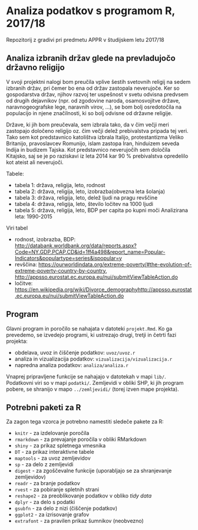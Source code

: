 # Analiza podatkov s programom R, 2017/18

Repozitorij z gradivi pri predmetu APPR v študijskem letu 2017/18

## Analiza izbranih držav glede na prevladujočo državno religijo

V svoji projektni nalogi bom preučila vplive šestih svetovnih religij na sedem izbranih držav, pri čemer bo ena od držav zastopala neverujoče. Ker so gospodarstva držav, njihov razvoj ter uspešnost v svetu odvisna predvsem od drugih dejavnikov (npr. od zgodovine naroda, osamosvojitve države, naravnogeografske lege, naravnih virov, ...), se bom bolj osredotočila na populacijo in njene značilnosti, ki so bolj odvisne od državne religije.

Države, ki jih bom preučevala, sem izbrala tako, da v čim večji meri zastopajo določeno religijo oz. čim večji delež prebivalstva pripada tej veri. Tako sem kot predstavnico katolištva izbrala Italijo, protestantizma Veliko Britanijo, pravoslavcev Romunijo, islam zastopa Iran, hinduizem seveda Indija in budizem Tajska. Kot predstavnico neverujočih sem določila Kitajsko, saj se je po raziskavi iz leta 2014 kar 90 % prebivalstva opredelilo kot ateist ali neverujoči.

Tabele:

* tabela 1: država, religija, leto, rodnost
* tabela 2: država, religija, leto, izobrazba(obvezna leta šolanja)
* tabela 3: država, religija, leto, delež ljudi na pragu revščine
* tabela 4: država, religija, leto, število ločitev na 1000 ljudi
* tabela 5: država, religija, leto, BDP per capita po kupni moči
Analizirana leta: 1990-2015

Viri tabel
* rodnost, izobrazba, BDP: http://databank.worldbank.org/data/reports.aspx?Code=NY.GDP.PCAP.CD&id=1ff4a498&report_name=Popular-Indicators&populartype=series&ispopular=y
* revščina: https://ourworldindata.org/extreme-poverty/#the-evolution-of-extreme-poverty-country-by-country, http://appsso.eurostat.ec.europa.eu/nui/submitViewTableAction.do
* ločitve: https://en.wikipedia.org/wiki/Divorce_demographyhttp://appsso.eurostat.ec.europa.eu/nui/submitViewTableAction.do

## Program

Glavni program in poročilo se nahajata v datoteki `projekt.Rmd`. Ko ga prevedemo,
se izvedejo programi, ki ustrezajo drugi, tretji in četrti fazi projekta:

* obdelava, uvoz in čiščenje podatkov: `uvoz/uvoz.r`
* analiza in vizualizacija podatkov: `vizualizacija/vizualizacija.r`
* napredna analiza podatkov: `analiza/analiza.r`

Vnaprej pripravljene funkcije se nahajajo v datotekah v mapi `lib/`. Podatkovni
viri so v mapi `podatki/`. Zemljevidi v obliki SHP, ki jih program pobere, se
shranijo v mapo `../zemljevidi/` (torej izven mape projekta).

## Potrebni paketi za R

Za zagon tega vzorca je potrebno namestiti sledeče pakete za R:

* `knitr` - za izdelovanje poročila
* `rmarkdown` - za prevajanje poročila v obliki RMarkdown
* `shiny` - za prikaz spletnega vmesnika
* `DT` - za prikaz interaktivne tabele
* `maptools` - za uvoz zemljevidov
* `sp` - za delo z zemljevidi
* `digest` - za zgoščevalne funkcije (uporabljajo se za shranjevanje zemljevidov)
* `readr` - za branje podatkov
* `rvest` - za pobiranje spletnih strani
* `reshape2` - za preoblikovanje podatkov v obliko *tidy data*
* `dplyr` - za delo s podatki
* `gsubfn` - za delo z nizi (čiščenje podatkov)
* `ggplot2` - za izrisovanje grafov
* `extrafont` - za pravilen prikaz šumnikov (neobvezno)
